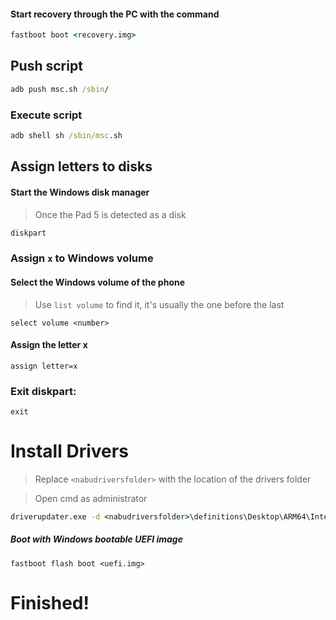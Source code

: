 #### Start recovery through the PC with the command

```cmd
fastboot boot <recovery.img>
```

## Push script

```cmd
adb push msc.sh /sbin/
```

### Execute script

```cmd
adb shell sh /sbin/msc.sh
```

## Assign letters to disks

#### Start the Windows disk manager

> Once the Pad 5 is detected as a disk

```cmd
diskpart
```


### Assign `x` to Windows volume

#### Select the Windows volume of the phone
> Use `list volume` to find it, it's usually the one before the last

```diskpart
select volume <number>
```

#### Assign the letter x
```diskpart
assign letter=x
```

### Exit diskpart:
```diskpart
exit
```


# Install Drivers

> Replace `<nabudriversfolder>` with the location of the drivers folder

> Open cmd as administrator

```cmd
driverupdater.exe -d <nabudriversfolder>\definitions\Desktop\ARM64\Internal\nabu.txt -r <nabudriversfolder> -p X:
```


##### Boot with Windows bootable UEFI image #####

```
fastboot flash boot <uefi.img>
```


# Finished!
